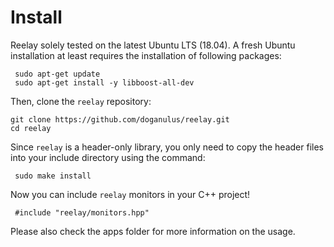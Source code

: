 # Install 

Reelay solely tested on the latest Ubuntu LTS (18.04). A fresh Ubuntu installation at least requires the installation of following packages:

     sudo apt-get update
     sudo apt-get install -y libboost-all-dev

Then, clone the `reelay` repository:
    
    git clone https://github.com/doganulus/reelay.git
    cd reelay

Since `reelay` is a header-only library, you only need to copy the header files into your include directory using the command:

     sudo make install

Now you can include `reelay` monitors in your C++ project!

     #include "reelay/monitors.hpp"

Please also check the apps folder for more information on the usage.

